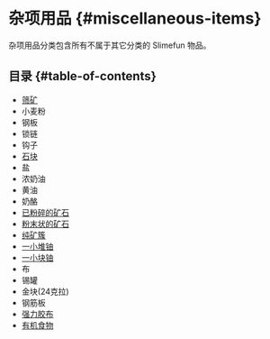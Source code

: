 # 杂项用品 {#miscellaneous-items}

杂项用品分类包含所有不属于其它分类的 Slimefun 物品。

## 目录 {#table-of-contents}

* [筛矿](/Sifted-Ore)
* 小麦粉
* 钢板
* 锁链
* 钩子
* [石块](/FAQ#what-can-i-do-with-stone-chunks)
* 盐
* 浓奶油
* 黄油
* 奶酪
* [已粉碎的矿石](/Small-Chunk-of-Uranium)
* [粉末状的矿石](/Small-Chunk-of-Uranium)
* [纯矿簇](/Small-Chunk-of-Uranium)
* [一小堆铀](/Small-Chunk-of-Uranium)
* [一小块铀](/Small-Chunk-of-Uranium)
* 布
* 锡罐
* 金块(24克拉)
* 钢筋板
* [强力胶布](/Auto-Anvil)
* [有机食物](/Food-Fabricator)
